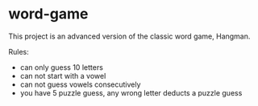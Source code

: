 # word-game

This project is an advanced version of the classic word game, Hangman.

Rules:
* can only guess 10 letters
* can not start with a vowel
* can not guess vowels consecutively 
* you have 5 puzzle guess, any wrong letter deducts a puzzle guess
